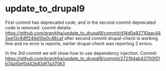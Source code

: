 # update_to_drupal9
First commit has deprecated code, and in the second commit deprecated code is removed.
coomit details: https://github.com/pranitjha/update_to_drupal9/commit/d14d0a92710aac442ee13c9dff246d10e0c46caf
after second commit drupal-check is working fine and no error is reporte, earlier drupal-check was reporting 2 errors.

In the 3rd commit we will show how to use dependency injection.
Commit: https://github.com/pranitjha/update_to_drupal9/commit/272194ab43700f51b74a10ef0d42b83df7a37063
